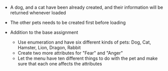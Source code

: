 - A dog, and a cat have been already created, and their information will be returned whenever loaded
- The other pets needs to be created first before loading

- Addition to the base assignment
	- Use enumeration and have six different kinds of pets: Dog, Cat, Hamster, Lion, Dragon, Rabbit
	- Create two more attributes for "Fear" and "Anger"
	- Let the menu have ten different things to do with the pet and make sure that each one affects the attributes
	
